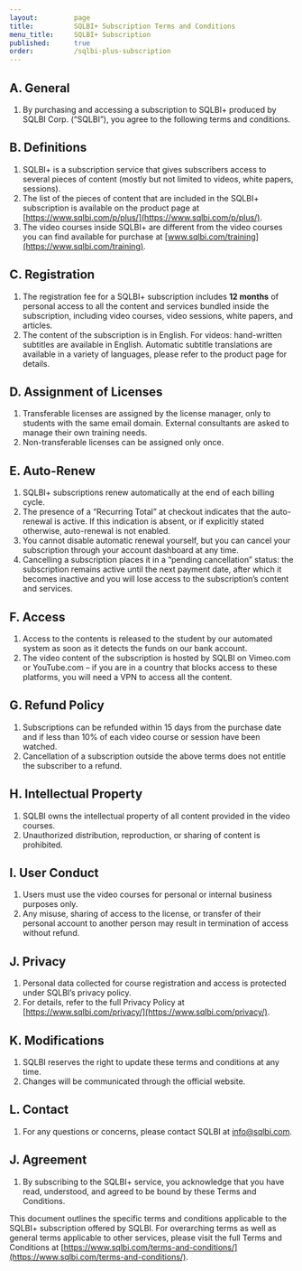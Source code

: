 ```yaml
---
layout:         page
title:          SQLBI+ Subscription Terms and Conditions
menu_title:     SQLBI+ Subscription
published:      true
order:          /sqlbi-plus-subscription
---
```


## A. General
1. By purchasing and accessing a subscription to SQLBI+ produced by SQLBI Corp. (“SQLBI”), you agree to the following terms and conditions.

## B. Definitions
1. SQLBI+ is a subscription service that gives subscribers access to several pieces of content (mostly but not limited to videos, white papers, sessions).
2. The list of the pieces of content that are included in the SQLBI+ subscription is available on the product page at [https://www.sqlbi.com/p/plus/](https://www.sqlbi.com/p/plus/).
3. The video courses inside SQLBI+ are different from the video courses you can find available for purchase at [www.sqlbi.com/training](https://www.sqlbi.com/training).

## C. Registration
1. The registration fee for a SQLBI+ subscription includes **12 months** of personal access to all the content and services bundled inside the subscription, including video courses, video sessions, white papers, and articles.
2. The content of the subscription is in English. For videos: hand-written subtitles are available in English. Automatic subtitle translations are available in a variety of languages, please refer to the product page for details.

## D. Assignment of Licenses
1. Transferable licenses are assigned by the license manager, only to students with the same email domain. External consultants are asked to manage their own training needs.
2. Non-transferable licenses can be assigned only once.

## E. Auto-Renew
1. SQLBI+ subscriptions renew automatically at the end of each billing cycle.
2. The presence of a “Recurring Total” at checkout indicates that the auto-renewal is active. If this indication is absent, or if explicitly stated otherwise, auto-renewal is not enabled.
3. You cannot disable automatic renewal yourself, but you can cancel your subscription through your account dashboard at any time.
4. Cancelling a subscription places it in a “pending cancellation” status: the subscription remains active until the next payment date, after which it becomes inactive and you will lose access to the subscription’s content and services.

## F. Access
1. Access to the contents is released to the student by our automated system as soon as it detects the funds on our bank account.
2. The video content of the subscription is hosted by SQLBI on Vimeo.com or YouTube.com – if you are in a country that blocks access to these platforms, you will need a VPN to access all the content.

## G. Refund Policy
1. Subscriptions can be refunded within 15 days from the purchase date and if less than 10% of each video course or session have been watched.
2. Cancellation of a subscription outside the above terms does not entitle the subscriber to a refund.

## H. Intellectual Property
1. SQLBI owns the intellectual property of all content provided in the video courses.
2. Unauthorized distribution, reproduction, or sharing of content is prohibited.

## I. User Conduct
1. Users must use the video courses for personal or internal business purposes only.
2. Any misuse, sharing of access to the license, or transfer of their personal account to another person may result in termination of access without refund.

## J. Privacy
1. Personal data collected for course registration and access is protected under SQLBI’s privacy policy.
2. For details, refer to the full Privacy Policy at [https://www.sqlbi.com/privacy/](https://www.sqlbi.com/privacy/).

## K. Modifications
1. SQLBI reserves the right to update these terms and conditions at any time.
2. Changes will be communicated through the official website.

## L. Contact
1. For any questions or concerns, please contact SQLBI at [info@sqlbi.com](mailto:info@sqlbi.com).

## J. Agreement
1. By subscribing to the SQLBI+ service, you acknowledge that you have read, understood, and agreed to be bound by these Terms and Conditions.

This document outlines the specific terms and conditions applicable to the SQLBI+ subscription offered by SQLBI. For overarching terms as well as general terms applicable to other services, please visit the full Terms and Conditions at [https://www.sqlbi.com/terms-and-conditions/](https://www.sqlbi.com/terms-and-conditions/).
